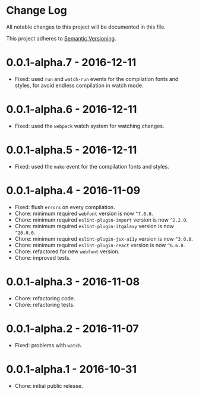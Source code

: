 # Change Log

All notable changes to this project will be documented in this file.

This project adheres to [Semantic Versioning](http://semver.org/).

# 0.0.1-alpha.7 - 2016-12-11

-   Fixed: used `run` and `watch-run` events for the compilation fonts and styles, for avoid endless compilation 
    in watch mode.

# 0.0.1-alpha.6 - 2016-12-11

-   Fixed: used the `webpack` watch system for watching changes.

# 0.0.1-alpha.5 - 2016-12-11

-   Fixed: used the `make` event for the compilation fonts and styles.

# 0.0.1-alpha.4 - 2016-11-09

-   Fixed: flush `errors` on every compilation.
-   Chore: minimum required `webfont` version is now `^7.0.0`.
-   Chore: minimum required `eslint-plugin-import` version is now `^2.2.0`.
-   Chore: minimum required `eslint-plugin-itgalaxy` version is now `^26.0.0`.
-   Chore: minimum required `eslint-plugin-jsx-a11y` version is now `^3.0.0`.
-   Chore: minimum required `eslint-plugin-react` version is now `^6.6.0`.
-   Chore: refactored for new `webfont` version.
-   Chore: improved tests.

# 0.0.1-alpha.3 - 2016-11-08

-   Chore: refactoring code.
-   Chore: refactoring tests.

# 0.0.1-alpha.2 - 2016-11-07

-   Fixed: problems with `watch`.

# 0.0.1-alpha.1 - 2016-10-31

-   Chore: initial public release.
